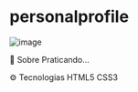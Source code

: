 # personalprofile

![image](https://user-images.githubusercontent.com/97538297/235005792-8f0ba4bb-6e45-4ad3-89e9-ac19c7e2da80.png)

🔖 Sobre
Praticando...

⚙ Tecnologias
HTML5
CSS3
